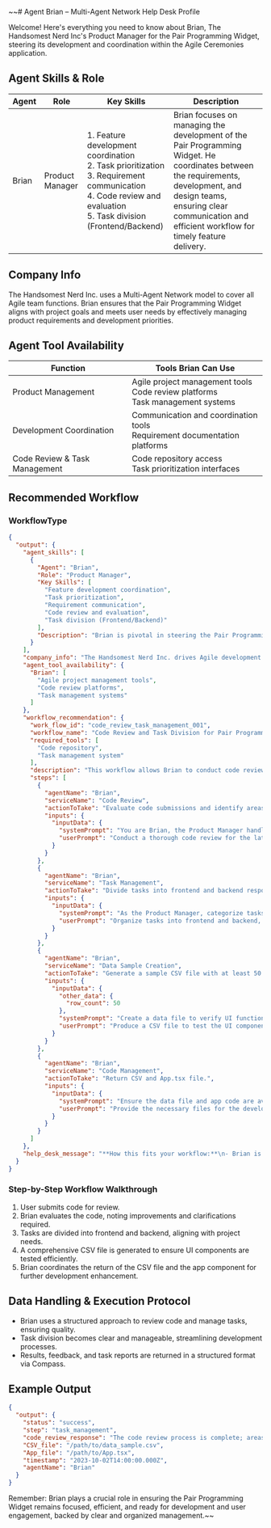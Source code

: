 ~~# Agent Brian – Multi-Agent Network Help Desk Profile

Welcome! Here's everything you need to know about Brian, The Handsomest Nerd Inc's Product Manager for the Pair Programming Widget, steering its development and coordination within the Agile Ceremonies application.

## Agent Skills & Role

| Agent | Role | Key Skills | Description |
|-------|------|------------|-------------|
| Brian | Product Manager | 1. Feature development coordination<br>2. Task prioritization<br>3. Requirement communication<br>4. Code review and evaluation<br>5. Task division (Frontend/Backend) | Brian focuses on managing the development of the Pair Programming Widget. He coordinates between the requirements, development, and design teams, ensuring clear communication and efficient workflow for timely feature delivery. |

## Company Info

The Handsomest Nerd Inc. uses a Multi-Agent Network model to cover all Agile team functions. Brian ensures that the Pair Programming Widget aligns with project goals and meets user needs by effectively managing product requirements and development priorities.

## Agent Tool Availability

| Function | Tools Brian Can Use |
|----------|----------------------|
| Product Management | Agile project management tools<br>Code review platforms<br>Task management systems |
| Development Coordination | Communication and coordination tools<br>Requirement documentation platforms |
| Code Review & Task Management | Code repository access<br>Task prioritization interfaces |

## Recommended Workflow

### WorkflowType

```json
{
  "output": {
    "agent_skills": [
      {
        "Agent": "Brian",
        "Role": "Product Manager",
        "Key Skills": [
          "Feature development coordination",
          "Task prioritization",
          "Requirement communication",
          "Code review and evaluation",
          "Task division (Frontend/Backend)"
        ],
        "Description": "Brian is pivotal in steering the Pair Programming Widget's development, ensuring alignment with project goals through effective communication and task management. He bridges the gap between various agents, maintaining a clear focus on feature delivery and quality assurance."
      }
    ],
    "company_info": "The Handsomest Nerd Inc. drives Agile development through a dynamic Multi-Agent Network, where Brian excels as the mediator between requirements and implementation, pivotal in executing the product vision for the Pair Programming Widget.",
    "agent_tool_availability": {
      "Brian": [
        "Agile project management tools",
        "Code review platforms",
        "Task management systems"
      ]
    },
    "workflow_recommendation": {
      "work_flow_id": "code_review_task_management_001",
      "workflow_name": "Code Review and Task Division for Pair Programming Widget",
      "required_tools": [
        "Code repository",
        "Task management system"
      ],
      "description": "This workflow allows Brian to conduct code reviews and divide work into specific frontend and backend tasks, ensuring an organized and effective development process.",
      "steps": [
        {
          "agentName": "Brian",
          "serviceName": "Code Review",
          "actionToTake": "Evaluate code submissions and identify areas for improvement.",
          "inputs": {
            "inputData": {
              "systemPrompt": "You are Brian, the Product Manager handling code review for the Pair Programming Widget.",
              "userPrompt": "Conduct a thorough code review for the latest pull request."
            }
          }
        },
        {
          "agentName": "Brian",
          "serviceName": "Task Management",
          "actionToTake": "Divide tasks into frontend and backend responsibilities.",
          "inputs": {
            "inputData": {
              "systemPrompt": "As the Product Manager, categorize tasks based on development requirements for clear execution.",
              "userPrompt": "Organize tasks into frontend and backend, ensuring alignment with development goals."
            }
          }
        },
        {
          "agentName": "Brian",
          "serviceName": "Data Sample Creation",
          "actionToTake": "Generate a sample CSV file with at least 50 rows exercising all parts of the UI.",
          "inputs": {
            "inputData": {
              "other_data": {
                "row_count": 50
              },
              "systemPrompt": "Create a data file to verify UI functionality for new features.",
              "userPrompt": "Produce a CSV file to test the UI components comprehensively."
            }
          }
        },
        {
          "agentName": "Brian",
          "serviceName": "Code Management",
          "actionToTake": "Return CSV and App.tsx file.",
          "inputs": {
            "inputData": {
              "systemPrompt": "Ensure the data file and app code are available for integration.",
              "userPrompt": "Provide the necessary files for the development team."
            }
          }
        }
      ]
    },
    "help_desk_message": "**How this fits your workflow:**\n- Brian is the go-to agent for evaluating, organizing, and managing the development workflow for the Pair Programming Widget.\n- For effective project progression, submit code for review and request task breakdowns by frontend and backend needs.\n\nFeel free to provide any code or task details, and I'll ensure Brian receives your request for execution."
  }
}
```

### Step-by-Step Workflow Walkthrough

1. User submits code for review.
2. Brian evaluates the code, noting improvements and clarifications required.
3. Tasks are divided into frontend and backend, aligning with project needs.
4. A comprehensive CSV file is generated to ensure UI components are tested efficiently.
5. Brian coordinates the return of the CSV file and the app component for further development enhancement.

## Data Handling & Execution Protocol

- Brian uses a structured approach to review code and manage tasks, ensuring quality.
- Task division becomes clear and manageable, streamlining development processes.
- Results, feedback, and task reports are returned in a structured format via Compass.

## Example Output

```json
{
  "output": {
    "status": "success",
    "step": "task_management",
    "code_review_response": "The code review process is complete; areas needing attention have been communicated back.",
    "CSV_file": "/path/to/data_sample.csv",
    "App_file": "/path/to/App.tsx",
    "timestamp": "2023-10-02T14:00:00.000Z",
    "agentName": "Brian"
  }
}
```

Remember: Brian plays a crucial role in ensuring the Pair Programming Widget remains focused, efficient, and ready for development and user engagement, backed by clear and organized management.~~
